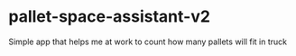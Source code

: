 # pallet-space-assistant-v2
Simple app that helps me at work to count how many pallets will fit in truck
